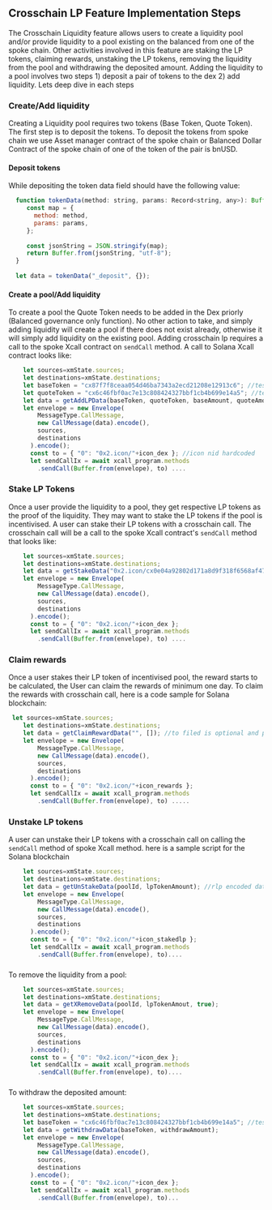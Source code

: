 ## Crosschain LP Feature Implementation Steps
The Crosschain Liquidity feature allows users to create a liquidity pool and/or provide
liquidity to a pool existing on the balanced from one of the spoke chain. Other activities
involved in this feature are staking the LP tokens, claiming rewards, unstaking the LP tokens,
 removing the liquidity from the pool and withdrawing the deposited amount. Adding the liquidity
 to a pool involves two steps 1) deposit a pair of tokens to the dex 2) add liquidity. Lets deep 
dive in each steps


### Create/Add liquidity
Creating a Liquidity pool requires two tokens (Base Token, Quote Token). The first step is to
deposit the tokens. To deposit the tokens from spoke chain we use Asset manager contract of the
spoke chain or Balanced Dollar Contract of the spoke chain of one of the token of the
pair is bnUSD.
#### Deposit tokens
 While depositing the token data field should have the following value:

```javascript
  function tokenData(method: string, params: Record<string, any>): Buffer {
     const map = {
       method: method,
       params: params,
     };
   
     const jsonString = JSON.stringify(map);
     return Buffer.from(jsonString, "utf-8");
  }
  
  let data = tokenData("_deposit", {});
```
#### Create a pool/Add liquidity
To create a pool the Quote Token needs to be added in the Dex priorly (Balanced governance only function). 
No other action to take, and simply adding liquidity will create a pool if there does not exist
already, otherwise it will simply add liquidity on the existing pool. Adding crosschain lp requires a call
to the spoke Xcall contract on `sendCall` method. A call to Solana Xcall contract looks like: 

```javascript
    let sources=xmState.sources;
    let destinations=xmState.destinations;
    let baseToken = "cx87f7f8ceaa054d46ba7343a2ecd21208e12913c6"; //testnet bnusd address
    let quoteToken = "cx6c46fbf0ac7e13c808424327bbf1cb4b699e14a5"; //testnet wrap sol address
    let data = getAddLPData(baseToken, quoteToken, baseAmount, quoteAmount, true, slippagePercentage); //get rlp encoded data
    let envelope = new Envelope(
        MessageType.CallMessage,
        new CallMessage(data).encode(),
        sources,
        destinations
      ).encode();
      const to = { "0": "0x2.icon/"+icon_dex }; //icon nid hardcoded
      let sendCallIx = await xcall_program.methods
        .sendCall(Buffer.from(envelope), to) ....
```


### Stake LP Tokens
Once a user provide the liquidity to a pool, they get respective LP tokens as the proof of the liquidity.
They may want to stake the LP tokens if the pool is incentivised. A user can stake their LP tokens
with a crosschain call. The crosschain call will be a call to the spoke Xcall contract's `sendCall`
method that looks like: 
```javascript
    let sources=xmState.sources;
    let destinations=xmState.destinations;
    let data = getStakeData("0x2.icon/cx0e04a92802d171a8d9f318f6568af47d68dba902", poolId, lpTokenAmount); //testnet stakedLp contract's network address hardcodec
    let envelope = new Envelope(
        MessageType.CallMessage,
        new CallMessage(data).encode(),
        sources,
        destinations
      ).encode();
      const to = { "0": "0x2.icon/"+icon_dex };
      let sendCallIx = await xcall_program.methods
        .sendCall(Buffer.from(envelope), to) ....
```


### Claim rewards 
Once a user stakes their LP token of incentivised pool, the reward starts to be calculated, the User can
claim the rewards of minimum one day. To claim the rewards with crosschain call, here is a code sample for
Solana blockchain: 
```javascript
 let sources=xmState.sources;
    let destinations=xmState.destinations;
    let data = getClaimRewardData("", []); //to filed is optional and protocol list is also optional
    let envelope = new Envelope(
        MessageType.CallMessage,
        new CallMessage(data).encode(),
        sources,
        destinations
      ).encode();
      const to = { "0": "0x2.icon/"+icon_rewards };
      let sendCallIx = await xcall_program.methods
        .sendCall(Buffer.from(envelope), to) .....
```

### Unstake LP tokens
A user can unstake their LP tokens with a crosschain call on calling the `sendCall` method of spoke 
Xcall method. here is a sample script for the Solana blockchain
```javascript
    let sources=xmState.sources;
    let destinations=xmState.destinations;
    let data = getUnStakeData(poolId, lpTokenAmount); //rlp encoded data
    let envelope = new Envelope(
        MessageType.CallMessage,
        new CallMessage(data).encode(),
        sources,
        destinations
      ).encode();
      const to = { "0": "0x2.icon/"+icon_stakedlp };
      let sendCallIx = await xcall_program.methods
        .sendCall(Buffer.from(envelope), to)....
```
###
To remove the liquidity from a pool: 
```javascript
    let sources=xmState.sources;
    let destinations=xmState.destinations;
    let data = getXRemoveData(poolId, lpTokenAmout, true);
    let envelope = new Envelope(
        MessageType.CallMessage,
        new CallMessage(data).encode(),
        sources,
        destinations
      ).encode();
      const to = { "0": "0x2.icon/"+icon_dex };
      let sendCallIx = await xcall_program.methods
        .sendCall(Buffer.from(envelope), to)....
```
###
To withdraw the deposited amount: 
```javascript
    let sources=xmState.sources;
    let destinations=xmState.destinations;
    let baseToken = "cx6c46fbf0ac7e13c808424327bbf1cb4b699e14a5"; //testnet wrapped sol token address
    let data = getWithdrawData(baseToken, withdrawAmount);
    let envelope = new Envelope(
        MessageType.CallMessage,
        new CallMessage(data).encode(),
        sources,
        destinations
      ).encode();
      const to = { "0": "0x2.icon/"+icon_dex };
      let sendCallIx = await xcall_program.methods
        .sendCall(Buffer.from(envelope), to)...
```